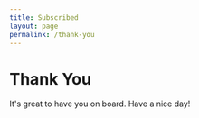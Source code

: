 ```yaml
---
title: Subscribed
layout: page
permalink: /thank-you
---
```


# Thank You

It's great to have you on board. Have a nice day!